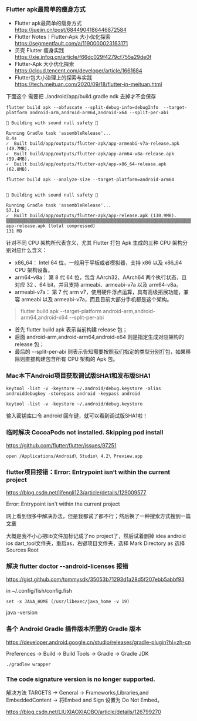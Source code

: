 
### Flutter apk最简单的瘦身方式
* Flutter apk最简单的瘦身方式  https://juejin.cn/post/6844904186446872584
* Flutter Notes｜Flutter-Apk 大小优化探索  https://segmentfault.com/a/1190000023163171
* 贝壳 Flutter 瘦身实践  https://xie.infoq.cn/article/f66dc029f4279cf755a29de0f   
* Flutter-Apk 大小优化探索  https://cloud.tencent.com/developer/article/1661684
* Flutter包大小治理上的探索与实践  https://tech.meituan.com/2020/09/18/flutter-in-meituan.html


下面这个 需要把 ./android/app/build.gradle ndk 去掉才不会保存
```
flutter build apk --obfuscate --split-debug-info=debugInfo  --target-platform android-arm,android-arm64,android-x64 --split-per-abi

💪 Building with sound null safety 💪

Running Gradle task 'assembleRelease'...                            8.4s
✓  Built build/app/outputs/flutter-apk/app-armeabi-v7a-release.apk (49.7MB).
✓  Built build/app/outputs/flutter-apk/app-arm64-v8a-release.apk (59.4MB).
✓  Built build/app/outputs/flutter-apk/app-x86_64-release.apk (62.8MB).

```

```
flutter build apk --analyze-size --target-platform=android-arm64


💪 Building with sound null safety 💪

Running Gradle task 'assembleRelease'...                           57.1s
✓  Built build/app/outputs/flutter-apk/app-release.apk (130.9MB).
▒▒▒▒▒▒▒▒▒▒▒▒▒▒▒▒▒▒▒▒▒▒▒▒▒▒▒▒▒▒▒▒▒▒▒▒▒▒▒▒▒▒▒▒▒▒▒▒▒▒▒▒▒▒▒▒▒▒▒▒▒▒▒▒▒▒▒▒▒▒▒▒▒▒▒▒▒▒▒▒
app-release.apk (total compressed)                                        131 MB

```

针对不同 CPU 架构所代表含义，尤其 Flutter 打包 Apk 生成的三种 CPU 架构分别对应什么含义：

* x86_64： Intel 64 位，一般用于平板或者模拟器，支持 x86 以及 x86_64 CPU 架构设备。
* arm64-v8a： 第 8 代 64 位，包含 AArch32、AArch64 两个执行状态，且对应 32 、64 bit，并且支持 armeabi、armeabi-v7a 以及 arm64-v8a。
* armeabi-v7a： 第 7 代 arm v7，使用硬件浮点运算，具有高级拓展功能，兼容 armeabi 以及 armeabi-v7a，而且目前大部分手机都是这个架构。


> flutter build apk --target-platform android-arm,android-arm64,android-x64 --split-per-abi

* 首先 flutter build apk 表示当前构建 release 包；
* 后面 android-arm,android-arm64,android-x64 则是指定生成对应架构的 release 包；
* 最后的 --split-per-abi 则表示告知需要按照我们指定的类型分别打包，如果移除则直接构建包含所有 CPU 架构的 Apk 包。

### Mac本下Android项目获取调试版SHA1和发布版SHA1
```
keytool -list -v -keystore ~/.android/debug.keystore -alias androiddebugkey -storepass android -keypass android

keytool -list -v -keystore ~/.android/debug.keystore
```
输入密钥库口令 android 回车键，就可以看到调试版SHA1啦！

### 临时解决 CocoaPods not installed. Skipping pod install

https://github.com/flutter/flutter/issues/97251
```
open /Applications/Android\ Studio\ 4.2\ Preview.app
```

### flutter项目报错：Error: Entrypoint isn‘t within the current project
https://blog.csdn.net/lifengli123/article/details/129009577

Error: Entrypoint isn't within the current project

网上看到很多中解决办法，但是我都试了都不行；然后换了一种搜索方式搜到一篇[文章](https://stackoverflow.com/questions/57154394/webstorm-has-marked-all-files-in-a-directory-as-non-project-files)

大概是我不小心把lib文件加标记成了no project了，然后试着删掉 idea android ios dart_tool文件夹，重启as，右键项目文件夹，选择 Mark Directory as 选择 Sources Root

### 解决  flutter doctor --android-licenses 报错
https://gist.github.com/tommysdk/35053b71293d1a28d5f207ebb5abbf93

in ~/.config/fish/config.fish
```
set -x JAVA_HOME (/usr/libexec/java_home -v 19)
```
java -version

### 各个 Android Gradle 插件版本所需的 Gradle 版本

https://developer.android.google.cn/studio/releases/gradle-plugin?hl=zh-cn

Preferences -> Build -> Build Tools -> Gradle -> Gradle JDK

```
./gradlew wrapper
```

### The code signature version is no longer supported.

解决方法
TARGETS -> General -> Frameworks,Libraries,and EmbeddedContent -> 将Embed and Sign 设置为 Do Not Embed。

https://blog.csdn.net/LIUXIAOXIAOBO/article/details/126799270
